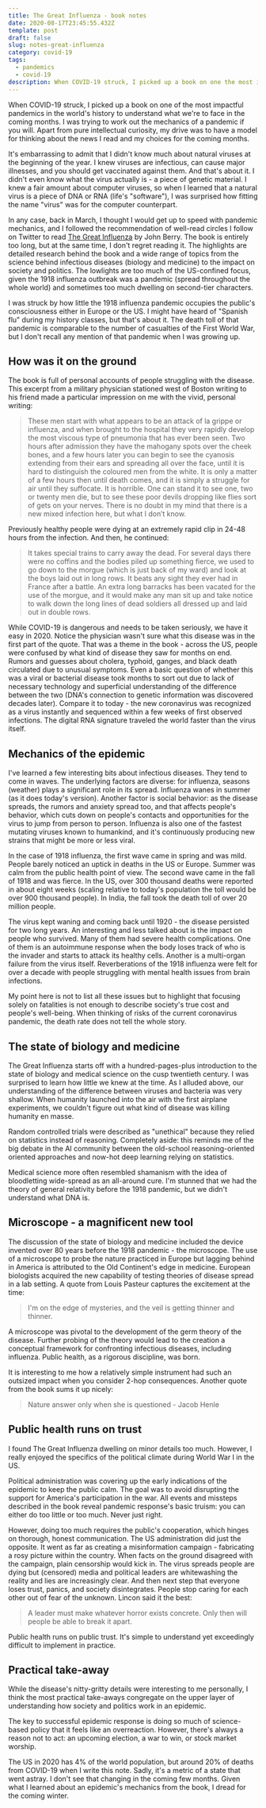 ```yaml
---
title: The Great Influenza - book notes
date: 2020-08-17T23:45:55.432Z
template: post
draft: false
slug: notes-great-influenza
category: covid-19
tags:
  - pandemics
  - covid-19
description: When COVID-19 struck, I picked up a book on one the most impactful pandemic in world's history to understand what we're to face in the coming months. I was trying to work out the mechanics of a pandemic, if you will.
---
```


When COVID-19 struck, I picked up a book on one of the most impactful pandemics in the world's history to understand what we're to face in the coming months. I was trying to work out the mechanics of a pandemic if you will. Apart from pure intellectual curiosity, my drive was to have a model for thinking about the news I read and my choices for the coming months.

It's embarrassing to admit that I didn't know much about natural viruses at the beginning of the year. I knew viruses are infectious, can cause major illnesses, and you should get vaccinated against them. And that's about it. I didn't even know what the virus actually is - a piece of genetic material. I knew a fair amount about computer viruses, so when I learned that a natural virus is a piece of DNA or RNA (life's "software"), I was surprised how fitting the name "virus" was for the computer counterpart.

In any case, back in March, I thought I would get up to speed with pandemic mechanics, and I followed the recommendation of well-read circles I follow on Twitter to read [The Great Influenza](https://www.amazon.com/Great-Influenza-Deadliest-Pandemic-History/dp/0143036491) by John Berry. The book is entirely too long, but at the same time, I don't regret reading it. The highlights are detailed research behind the book and a wide range of topics from the science behind infectious diseases (biology and medicine) to the impact on society and politics. The lowlights are too much of the US-confined focus, given the 1918 influenza outbreak was a pandemic (spread throughout the whole world) and sometimes too much dwelling on second-tier characters.

I was struck by how little the 1918 influenza pandemic occupies the public's consciousness either in Europe or the US. I might have heard of "Spanish flu" during my history classes, but that's about it. The death toll of that pandemic is comparable to the number of casualties of the First World War, but I don't recall any mention of that pandemic when I was growing up.

## How was it on the ground

The book is full of personal accounts of people struggling with the disease. This excerpt from a military physician stationed west of Boston writing to his friend made a particular impression on me with the vivid, personal writing:

> These men start with what appears to be an attack of la grippe or influenza, and when brought to the hospital they very rapidly develop the most viscous type of pneumonia that has ever been seen. Two hours after admission they have the mahogany spots over the cheek bones, and a few hours later you can begin to see the cyanosis extending from their ears and spreading all over the face, until it is hard to distinguish the coloured men from the white. It is only a matter of a few hours then until death comes, and it is simply a struggle for air until they suffocate. It is horrible. One can stand it to see one, two or twenty men die, but to see these poor devils dropping like flies sort of gets on your nerves. There is no doubt in my mind that there is a new mixed infection here, but what I don’t know.

Previously healthy people were dying at an extremely rapid clip in 24-48 hours from the infection. And then, he continued:

> It takes special trains to carry away the dead. For several days there were no coffins and the bodies piled up something fierce, we used to go down to the morgue (which is just back of my ward) and look at the boys laid out in long rows. It beats any sight they ever had in France after a battle. An extra long barracks has been vacated for the use of the morgue, and it would make any man sit up and take notice to walk down the long lines of dead soldiers all dressed up and laid out in double rows.

While COVID-19 is dangerous and needs to be taken seriously, we have it easy in 2020. Notice the physician wasn't sure what this disease was in the first part of the quote. That was a theme in the book - across the US, people were confused by what kind of disease they saw for months on end. Rumors and guesses about cholera, typhoid, ganges, and black death circulated due to unusual symptoms. Even a basic question of whether this was a viral or bacterial disease took months to sort out due to lack of necessary technology and superficial understanding of the difference between the two (DNA's connection to genetic information was discovered decades later). Compare it to today - the new coronavirus was recognized as a virus instantly and sequenced within a few weeks of first observed infections. The digital RNA signature traveled the world faster than the virus itself.

## Mechanics of the epidemic

I've learned a few interesting bits about infectious diseases. They tend to come in waves. The underlying factors are diverse: for influenza, seasons (weather) plays a significant role in its spread. Influenza wanes in summer (as it does today's version). Another factor is social behavior: as the disease spreads, the rumors and anxiety spread too, and that affects people's behavior, which cuts down on people's contacts and opportunities for the virus to jump from person to person. Influenza is also one of the fastest mutating viruses known to humankind, and it's continuously producing new strains that might be more or less viral.

In the case of 1918 influenza, the first wave came in spring and was mild. People barely noticed an uptick in deaths in the US or Europe. Summer was calm from the public health point of view. The second wave came in the fall of 1918 and was fierce. In the US, over 300 thousand deaths were reported in about eight weeks (scaling relative to today's population the toll would be over 900 thousand people). In India, the fall took the death toll of over 20 million people.

The virus kept waning and coming back until 1920 - the disease persisted for two long years. An interesting and less talked about is the impact on people who survived. Many of them had severe health complications. One of them is an autoimmune response when the body loses track of who is the invader and starts to attack its healthy cells. Another is a multi-organ failure from the virus itself. Reverberations of the 1918 influenza were felt for over a decade with people struggling with mental health issues from brain infections.

My point here is not to list all these issues but to highlight that focusing solely on fatalities is not enough to describe society's true cost and people's well-being. When thinking of risks of the current coronavirus pandemic, the death rate does not tell the whole story.

## The state of biology and medicine

The Great Influenza starts off with a hundred-pages-plus introduction to the state of biology and medical science on the cusp twentieth century. I was surprised to learn how little we knew at the time. As I alluded above, our understanding of the difference between viruses and bacteria was very shallow. When humanity launched into the air with the first airplane experiments, we couldn't figure out what kind of disease was killing humanity en masse.

Random controlled trials were described as "unethical" because they relied on statistics instead of reasoning. Completely aside: this reminds me of the big debate in the AI community between the old-school reasoning-oriented oriented approaches and now-hot deep learning relying on statistics.

Medical science more often resembled shamanism with the idea of bloodletting wide-spread as an all-around cure. I'm stunned that we had the theory of general relativity before the 1918 pandemic, but we didn't understand what DNA is.

## Microscope - a magnificent new tool

The discussion of the state of biology and medicine included the device invented over 80 years before the 1918 pandemic - the microscope. The use of a microscope to probe the nature practiced in Europe but lagging behind in America is attributed to the Old Continent's edge in medicine. European biologists acquired the new capability of testing theories of disease spread in a lab setting. A quote from Louis Pasteur captures the excitement at the time:

> I'm on the edge of mysteries, and the veil is getting thinner and thinner.

A microscope was pivotal to the development of the germ theory of the disease. Further probing of the theory would lead to the creation a conceptual framework for confronting infectious diseases, including influenza. Public health, as a rigorous discipline, was born.

It is interesting to me how a relatively simple instrument had such an outsized impact when you consider 2-hop consequences. Another quote from the book sums it up nicely:

> Nature answer only when she is questioned - Jacob Henle

## Public health runs on trust

I found The Great Influenza dwelling on minor details too much. However, I really enjoyed the specifics of the political climate during World War I in the US.

Political administration was covering up the early indications of the epidemic to keep the public calm. The goal was to avoid disrupting the support for America's participation in the war. All events and missteps described in the book reveal pandemic response's basic truism: you can either do too little or too much. Never just right.

However, doing too much requires the public's cooperation, which hinges on thorough, honest communication. The US administration did just the opposite. It went as far as creating a misinformation campaign - fabricating a rosy picture within the country. When facts on the ground disagreed with the campaign, plain censorship would kick in. The virus spreads people are dying but (censored) media and political leaders are whitewashing the reality and lies are increasingly clear. And then next step that everyone loses trust, panics, and society disintegrates. People stop caring for each other out of fear of the unknown. Lincon said it the best:

> A leader must make whatever horror exists concrete. Only then will people be able to break it apart.

Public health runs on public trust. It's simple to understand yet exceedingly difficult to implement in practice.

## Practical take-away

While the disease's nitty-gritty details were interesting to me personally, I think the most practical take-aways congregate on the upper layer of understanding how society and politics work in an epidemic.

The key to successful epidemic response is doing so much of science-based policy that it feels like an overreaction. However, there's always a reason not to act: an upcoming election, a war to win, or stock market worship.

The US in 2020 has 4% of the world population, but around 20% of deaths from COVID-19 when I write this note. Sadly, it's a metric of a state that went astray. I don't see that changing in the coming few months. Given what I learned about an epidemic's mechanics from the book, I dread for the coming winter.
